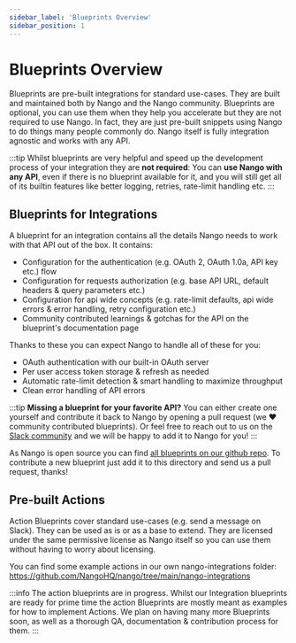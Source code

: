```yaml
---
sidebar_label: 'Blueprints Overview'
sidebar_position: 1
---
```


# Blueprints Overview

Blueprints are pre-built integrations for standard use-cases. They are built and maintained both by Nango and the Nango community. Blueprints are optional, you can use them when they help you accelerate but they are not required to use Nango. In fact, they are just pre-built snippets using Nango to do things many people commonly do. Nango itself is fully integration agnostic and works with any API.

:::tip
Whilst blueprints are very helpful and speed up the development process of your integration they are **not required**: You can **use Nango with any API**, even if there is no blueprint available for it, and you will still get all of its builtin features like better logging, retries, rate-limit handling etc.
:::

## Blueprints for Integrations
A blueprint for an integration contains all the details Nango needs to work with that API out of the box. It contains:
- Configuration for the authentication (e.g. OAuth 2, OAuth 1.0a, API key etc.) flow
- Configuration for requests authorization (e.g. base API URL, default headers & query parameters etc.)
- Configuration for api wide concepts (e.g. rate-limit defaults, api wide errors & error handling, retry configuration etc.)
- Community contributed learnings & gotchas for the API on the blueprint's documentation page

Thanks to these you can expect Nango to handle all of these for you:
- OAuth authentication with our built-in OAuth server
- Per user access token storage & refresh as needed
- Automatic rate-limit detection & smart handling to maximize throughput
- Clean error handling of API errors

:::tip
**Missing a blueprint for your favorite API?**
You can either create one yourself and contribute it back to Nango by opening a pull request (we ❤️ community contributed blueprints). Or feel free to reach out to us on the [Slack community](https://nango.dev/slack) and we will be happy to add it to Nango for you!
:::

As Nango is open source you can find [all blueprints on our github repo](https://github.com/NangoHQ/nango/tree/main/blueprints). To contribute a new blueprint just add it to this directory and send us a pull request, thanks!

## Pre-built Actions

Action Blueprints cover standard use-cases (e.g. send a message on Slack). They can be used as is or as a base to extend. They are licensed under the same permissive license as Nango itself so you can use them without having to worry about licensing.

You can find some example actions in our own nango-integrations folder: https://github.com/NangoHQ/nango/tree/main/nango-integrations

:::info
The action blueprints are in progress. Whilst our Integration blueprints are ready for prime time the action Blueprints are mostly meant as examples for how to implement Actions. We plan on having many more Blueprints soon, as well as a thorough QA, documentation & contribution process for them.
:::
